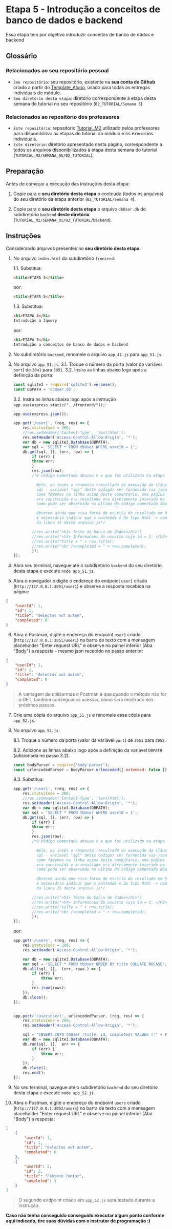 # Etapa 5 - Introdução a conceitos de banco de dados e backend

Essa etapa tem por objetivo introduzir conceitos de banco de dados e backend

## Glossário

### Relacionados ao seu repositório pessoal

- `Seu repositório`: seu repositório, existente na **sua conta do Github** criado a partir do [Template_Aluno](https://github.com/Intelihub/Template_Aluno), usado para todas as entregas individuais do módulo.
- `Seu diretório desta etapa`: diretório correspondente à etapa desta semana do tutorial no seu repositório (`02_TUTORIAL/Semana 5`).

### Relacionados ao repositório dos professores

- `Este repositório`: repositório [Tutorial_M2](https://github.com/Intelihub/Tutorial_M2) utilizado pelos professores para disponibilizar as etapas do tutorial do módulo e os exercícios individuais.
- `Este diretório`: diretório apresentado nesta página, correspondente a todos os arquivos disponibilizados à etapa desta semana do tutorial (`TUTORIAL_M2/SEMANA_05/02_TUTORIAL`).




## Preparação

Antes de começar a execução das instruções desta etapa:

1. Copie para o **seu diretório desta etapa** o conteúdo (todos os arquivos) do seu diretório da etapa anterior (`02_TUTORIAL/Semana 4`).

2. Copie para o **seu diretório desta etapa** o arquivo `dbUser.db` do subdiretório `backend` **deste diretório** (`TUTORIAL_M2/SEMANA_05/02_TUTORIAL/backend`).

## Instruções

Considerando arquivos presentes no **seu diretório desta etapa**:

1. No arquivo `index.html` do subdiretório `frontend`:
	
	1.1. Substitua:
	```html
	<title>ETAPA 4</title>
	``` 
	por:
	```html
	<title>ETAPA 5</title>
    
	``` 
	
	
	1.3. Substitua:
	```html
	<h1>ETAPA 4</h1>
	Introdução a Jquery
	``` 
	por:
	```html
	<h1>ETAPA 5</h1>
	Introdução a conceitos de banco de dados e backend
	``` 

2. No subdiretório `backend`, renomeie o arquivo `app_41.js` para `app_51.js`.
3. No arquivo `app_51.js`:
    3.1. Troque o número da porta (valor da variável `port`) de `3041` para `3051`.
    3.2. Insira as linhas abaixo logo após a definição da porta: 
    ```javascript
    const sqlite3 = require('sqlite3').verbose(); 
    const DBPATH = 'dbUser.db'; 
    ```
    3.2. Insira as linhas abaixo logo após a instrução `app.use(express.static("../frontend/"));`: 
    ```javascript
    app.use(express.json());

    app.get('/user1', (req, res) => {
	    res.statusCode = 200;
	    //res.setHeader('Content-Type', 'text/html');
	    res.setHeader('Access-Control-Allow-Origin', '*');
	    var db = new sqlite3.Database(DBPATH);
	    var sql = 'SELECT * FROM tbUser WHERE userId = 1';
	    db.get(sql, [], (err, row) => {
		    if (err) {
			throw err;
		    }
		    res.json(row);
		    /*O código comentado abaixo é o que foi utilizado na etapa 1.

		      Nele, ao invés a resposta (resultado da execução da cláusula
		      sql - variável "sql" deste código) ser fornecida via json,
		      como fazemos na linha acima deste comentário, uma página html
		      era construída e o resultado era diretamente inserido no html, 
		      como pode ser observado na última do código comentado abaixo.

		      Observe ainda que essa forma de escrita do resultado em html, 
		      é necessário indicar que o conteúdo é do tipo html -> comentário
		      da linha 15 deste arquivo js*/

		    //res.write("<h1> Teste do banco de dados</h1>") 
		    //res.write("<h4> Informacoes do usuario cujo id = 1: </h2>") 
		    //res.write("title = " + row.title); 
		    //res.write("<br />completed = " + row.completed); 
    	    });
    });
    ```
4. Abra seu terminal, navegue até o subdiretório `backend` do seu diretório desta etapa e execute `node app_51.js`.
5. Abra o navegador e digite o endereço do endpoint `user1` criado (`http://127.0.0.1:3051/user1`) e observe a resposta recebida na página:
```json
{
    "userId": 1,
    "id": 1,
    "title": "delectus aut autem",
    "completed": 0
}
```

6. Abra o Postman, digite o endereço do endpoint `user1` criado (`http://127.0.0.1:3051/user1`) na barra de texto com a mensagem placeholder "Enter request URL" e observe no painel inferior (Aba "Body") a resposta - mesmo json recebido no passo anterior:
```json
{
    "userId": 1,
    "id": 1,
    "title": "delectus aut autem",
    "completed": 0
}
```
> A vantagem de utilizarmos o Postman é que quando o método não for o GET, também conseguimos acessar, como será mostrado nos próximos passos.

7. Crie uma cópia do arquivo `app_51.js` e renomeie essa cópia para `app_52.js`.

8. No arquivo `app_52.js`:

    8.1. Troque o número da porta (valor da variável `port`) de `3051` para `3052`.

    8.2. Adicione as linhas abaixo logo após a definição da variável `DBPATH` (adicionada no passo 3.2):

    ```javascript
    const bodyParser = require('body-parser');
    const urlencodedParser = bodyParser.urlencoded({ extended: false })
    ```

    8.3. Substitua:

    ```javascript
    app.get('/user1', (req, res) => {
	    res.statusCode = 200;
	    //res.setHeader('Content-Type', 'text/html');
	    res.setHeader('Access-Control-Allow-Origin', '*');
	    var db = new sqlite3.Database(DBPATH);
	    var sql = 'SELECT * FROM tbUser WHERE userId = 1';
	    db.get(sql, [], (err, row) => {
		    if (err) {
			throw err;
		    }
		    res.json(row);
		    /*O código comentado abaixo é o que foi utilizado na etapa 1.

		      Nele, ao invés a resposta (resultado da execução da cláusula
		      sql - variável "sql" deste código) ser fornecida via json,
		      como fazemos na linha acima deste comentário, uma página html
		      era construída e o resultado era diretamente inserido no html, 
		      como pode ser observado na última do código comentado abaixo.

		      Observe ainda que essa forma de escrita do resultado em html, 
		      é necessário indicar que o conteúdo é do tipo html -> comentário
		      da linha 15 deste arquivo js*/

		    //res.write("<h1> Teste do banco de dados</h1>") 
		    //res.write("<h4> Informacoes do usuario cujo id = 1: </h2>") 
		    //res.write("title = " + row.title); 
		    //res.write("<br />completed = " + row.completed); 
    	    });
    });
    ```
    por:
    ```javascript 
    app.get('/users', (req, res) => {
        res.statusCode = 200;
        res.setHeader('Access-Control-Allow-Origin', '*');

        var db = new sqlite3.Database(DBPATH);
    	var sql = 'SELECT * FROM tbUser ORDER BY title COLLATE NOCASE';
        db.all(sql, [],  (err, rows ) => {
            if (err) {
                throw err;
            }
            res.json(rows);
        });
        db.close();
    });


    app.post('/userinsert', urlencodedParser, (req, res) => {
        res.statusCode = 200;
        res.setHeader('Access-Control-Allow-Origin', '*'); 

        sql = "INSERT INTO tbUser (title, id, completed) VALUES ('" + req.body.title + "', 33, false)";
        var db = new sqlite3.Database(DBPATH); 
        db.run(sql, [],  err => {
            if (err) {
                throw err;
            }
        });
        db.close();
        res.end();
    });
    ```

9. No seu terminal, navegue até o subdiretório `backend` do seu diretório desta etapa e execute `node app_52.js`.

10. Abra o Postman, digite o endereço do endpoint `users` criado (`http://127.0.0.1:3052/users`) na barra de texto com a mensagem placeholder "Enter request URL" e observe no painel inferior (Aba "Body") a resposta:

```json
[
    {
        "userId": 1,
        "id": 1,
        "title": "delectus aut autem",
        "completed": 0
    },
    {
        "userId": 2,
        "id": 2,
        "title": "Fabiano Junior",
        "completed": 1
    }
]
```

> O segundo endpoint criado em `app_52.js` será testado durante a instrução.

**Caso não tenha conseguido conseguido executar algum ponto conforme aqui indicado, tire suas dúvidas com o instrutor de programação :)**
